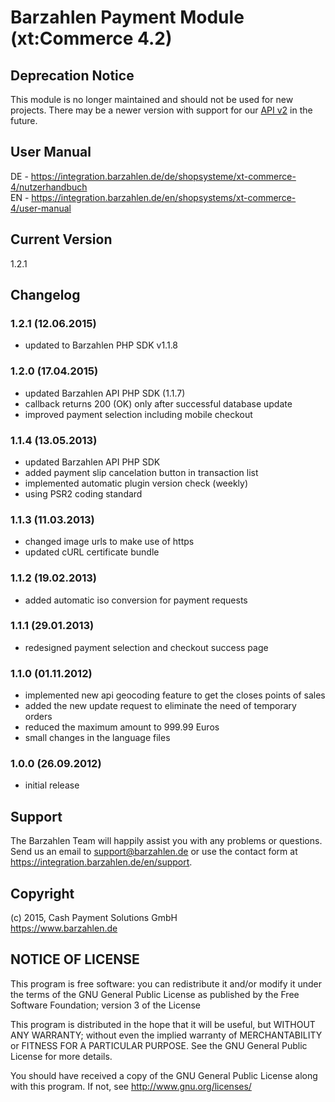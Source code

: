 # Barzahlen Payment Module (xt:Commerce 4.2)

## Deprecation Notice
This module is no longer maintained and should not be used for new projects. There may be a newer version with support for our [API v2](https://docs.barzahlen.de/api/v2/) in the future.

## User Manual
DE - https://integration.barzahlen.de/de/shopsysteme/xt-commerce-4/nutzerhandbuch  
EN - https://integration.barzahlen.de/en/shopsystems/xt-commerce-4/user-manual

## Current Version
1.2.1

## Changelog

### 1.2.1 (12.06.2015)
* updated to Barzahlen PHP SDK v1.1.8

### 1.2.0 (17.04.2015)
* updated Barzahlen API PHP SDK (1.1.7)
* callback returns 200 (OK) only after successful database update
* improved payment selection including mobile checkout

### 1.1.4 (13.05.2013)
* updated Barzahlen API PHP SDK
* added payment slip cancelation button in transaction list
* implemented automatic plugin version check (weekly)
* using PSR2 coding standard

### 1.1.3 (11.03.2013)
* changed image urls to make use of https
* updated cURL certificate bundle

### 1.1.2 (19.02.2013)
* added automatic iso conversion for payment requests

### 1.1.1 (29.01.2013)
* redesigned payment selection and checkout success page

### 1.1.0 (01.11.2012)
* implemented new api geocoding feature to get the closes points of sales
* added the new update request to eliminate the need of temporary orders
* reduced the maximum amount to 999.99 Euros
* small changes in the language files

### 1.0.0 (26.09.2012)
* initial release

## Support
The Barzahlen Team will happily assist you with any problems or questions. Send us an email to support@barzahlen.de or use the contact form at https://integration.barzahlen.de/en/support.

## Copyright
(c) 2015, Cash Payment Solutions GmbH  
https://www.barzahlen.de

## NOTICE OF LICENSE
This program is free software: you can redistribute it and/or modify it under the terms of the GNU General Public License as published by the Free Software Foundation; version 3 of the License

This program is distributed in the hope that it will be useful, but WITHOUT ANY WARRANTY; without even the implied warranty of MERCHANTABILITY or FITNESS FOR A PARTICULAR PURPOSE. See the GNU General Public License for more details.

You should have received a copy of the GNU General Public License along with this program.  If not, see http://www.gnu.org/licenses/
